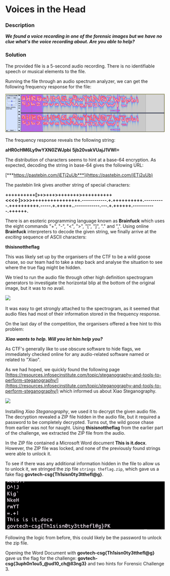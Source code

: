 # Voices in the Head

### Description
**_We found a voice recording in one of the forensic images but we have no clue what's the voice recording about. Are you able to help?_**

### Solution

The provided file is a 5-second audio recording. There is no identifiable speech or musical elements to the file.

Running the file through an audio spectrum analyzer, we can get the following frequency response for the file:

![alt text](./spectrogram.png)

The frequency response reveals the following string:

**aHR0cHM6Ly9wYXN0ZWJpbi**
**5jb20vakVUajJ1VWI=**

The distribution of characters seems to hint at a base-64 encryption. As expected, decoding the string in base-64 gives the following URL:

[***https://pastebin.com/jETj2uUb***](https://pastebin.com/jETj2uUb)

The pastebin link gives another string of special characters:

**++++++++++[>+>+++>+++++++>++++++++++<<<<-]>>>>++++++++++++++++.------------.+.++++++++++.----------.++++++++++.-----.+.+++++..------------.---.+.++++++.-----------.++++++.**

There is an esoteric programming language known as **Brainfuck** which uses the eight commands "+", "-", "<", ">", "[", "]", "." and ",". Using online **Brainfuck** interpreters to decode the given string, we finally arrive at the *exciting* sequence of ASCII characters:

**thisisnottheflag**

This was likely set up by the organisers of the CTF to be a wild goose chase, so our team had to take a step back and analyse the situation to see where the true flag might be hidden.

We tried to run the audio file through other high definition spectrogram generators to investigate the horizontal blip at the bottom of the original image, but it was to no avail.

![](https://www.evernote.com/shard/s731/res/c74f6719-75eb-4cfa-2f51-f985ee03c331)

It was easy to get strongly attached to the spectrogram, as it seemed that audio files had most of their information stored in the frequency response.

On the last day of the competition, the organisers offered a free hint to this problem:

_**Xiao wants to help. Will you let him help you?**_

As CTF's generally like to use obscure software to hide flags, we immediately checked online for any audio-related software named or related to "Xiao".

As we had hoped, we quickly found the following page [https://resources.infosecinstitute.com/topic/steganography-and-tools-to-perform-steganography/](https://resources.infosecinstitute.com/topic/steganography-and-tools-to-perform-steganography/) which informed us about Xiao Steganography.

![](https://www.evernote.com/shard/s731/res/d68ce567-0f56-4e15-4f89-7fd2c9db6ddd)

Installing *Xiao Steganography*, we used it to decrypt the given audio file. The decryption revealed a ZIP file hidden in the audio file, but it required a password to be completely decrypted. Turns out, the wild goose chase from earlier was not for naught. Using **thisisnottheflag** from the earlier part of the challenge, we extracted the ZIP file from the audio.

In the ZIP file contained a Microsoft Word document **This is it.docx**. However, the ZIP file was locked, and none of the previously found strings were able to unlock it.

To see if there was any additional information hidden in the file to allow us to unlock it, we stringed the zip file ```strings theflag.zip```, which gave us a fake flag **govtech-csg{Th1sisn0ty3tthefl@g}**.

![alt text](./stringed.png)

Following the logic from before, this could likely be the password to unlock the zip file.

Opening the Word Document with **govtech-csg{Th1sisn0ty3tthefl@g}** gave us the flag for the challenge: **govtech-csg{3uph0n1ou5_@ud10_ch@ll3ng3}** and two hints for Forensic Challenge 3.


